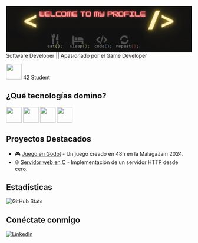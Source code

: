 <img src="bannerv3.gif" align="left"/>

Software Developer || Apasionado por el Game Developer

<img src="https://emoji.slack-edge.com/T039P7U66/42/5f8a11475c4d44a7.jpg" width="42" height="42" text-aling="center"> 42 Student

## ¿Qué tecnologías domino?  
<img src="https://github.com/user-attachments/assets/20176160-03b6-4d55-b038-0cba263e1da8" width="42" height="42">
<img src="https://github.com/user-attachments/assets/5001c45f-ad1f-4cac-bf3f-512ccc995d5b" width="42" height="42">
<img src="https://github.com/user-attachments/assets/045277f9-3df7-479b-bb72-8dafd8872e62" width="42" height="42">
<img src="https://github.com/user-attachments/assets/1abe6c77-099e-4283-b783-83d91bccf6f1" width="42" height="42">


## Proyectos Destacados
- 🎮 [Juego en Godot](https://tetsuhi.itch.io/unasombraenelpolo) - Un juego creado en 48h en la MálagaJam 2024.
- 🌐 [Servidor web en C](https://github.com/TU_REPO) - Implementación de un servidor HTTP desde cero.

## Estadísticas
![GitHub Stats](https://github-readme-stats.vercel.app/api?username=TU_USUARIO&show_icons=true&theme=radical)

## Conéctate conmigo  
[![LinkedIn](https://img.shields.io/badge/LinkedIn-0077B5?style=for-the-badge&logo=linkedin&logoColor=white)](https://www.linkedin.com/in/juan-carlos-martos-vergara/)
